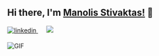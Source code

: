 <h2> Hi there, I'm <a href="https://mansstiv.github.io/">Manolis Stivaktas!</a> 👋</h2>

<p>
<a href="https://www.linkedin.com/in/manolis-stivaktas-2481291bb/" target="_blank">
<img src=https://img.shields.io/badge/linkedin-%231E77B5.svg?&style=for-the-badge&logo=linkedin&logoColor=white alt=linkedin style="margin-bottom: 5px;" />
</a>&nbsp;&nbsp;&nbsp;&nbsp;
<a href="mailto:manolis.stivaktas@gmail.com"><img src="https://img.shields.io/badge/Gmail-D14836?style=for-the-badge&logo=gmail&logoColor=white" /></a>&nbsp;&nbsp;&nbsp;&nbsp;
</p>

<img alt="GIF" src="https://i.pinimg.com/originals/40/4f/26/404f2669dea325afd0f7e1024b02d818.gif" />

<!--
source code from:
https://github.com/kautukkundan/Awesome-Profile-README-templates
-->

